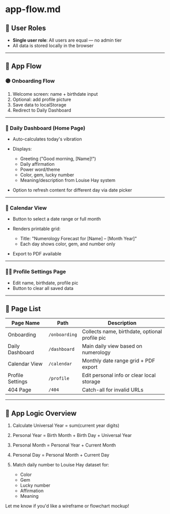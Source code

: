 # app-flow\.md

## 👤 User Roles

* **Single user role**: All users are equal — no admin tier
* All data is stored locally in the browser

---

## 🧭 App Flow

### 🟣 Onboarding Flow

1. Welcome screen: name + birthdate input
2. Optional: add profile picture
3. Save data to localStorage
4. Redirect to Daily Dashboard

---

### 🔮 Daily Dashboard (Home Page)

* Auto-calculates today's vibration
* Displays:

  * Greeting ("Good morning, \[Name]!")
  * Daily affirmation
  * Power word/theme
  * Color, gem, lucky number
  * Meaning/description from Louise Hay system
* Option to refresh content for different day via date picker

---

### 📅 Calendar View

* Button to select a date range or full month
* Renders printable grid:

  * Title: "Numerology Forecast for \[Name] – \[Month Year]"
  * Each day shows color, gem, and number only
* Export to PDF available

---

### 🧑‍🎨 Profile Settings Page

* Edit name, birthdate, profile pic
* Button to clear all saved data

---

## 📃 Page List

| Page Name        | Path          | Description                                    |
| ---------------- | ------------- | ---------------------------------------------- |
| Onboarding       | `/onboarding` | Collects name, birthdate, optional profile pic |
| Daily Dashboard  | `/dashboard`  | Main daily view based on numerology            |
| Calendar View    | `/calendar`   | Monthly date range grid + PDF export           |
| Profile Settings | `/profile`    | Edit personal info or clear local storage      |
| 404 Page         | `/404`        | Catch-all for invalid URLs                     |

---

## 🧠 App Logic Overview

1. Calculate Universal Year = sum(current year digits)
2. Personal Year = Birth Month + Birth Day + Universal Year
3. Personal Month = Personal Year + Current Month
4. Personal Day = Personal Month + Current Day
5. Match daily number to Louise Hay dataset for:

   * Color
   * Gem
   * Lucky number
   * Affirmation
   * Meaning

Let me know if you'd like a wireframe or flowchart mockup!
